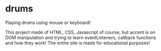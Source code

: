 # drums
Playing drums using mouse or keyboard! 

This project made of HTML, CSS, Javascript of course, but accent is on DOM manipulation and trying to learn eventListeners, callback functions and how they work! 
The entire site is made for educational purposes!
